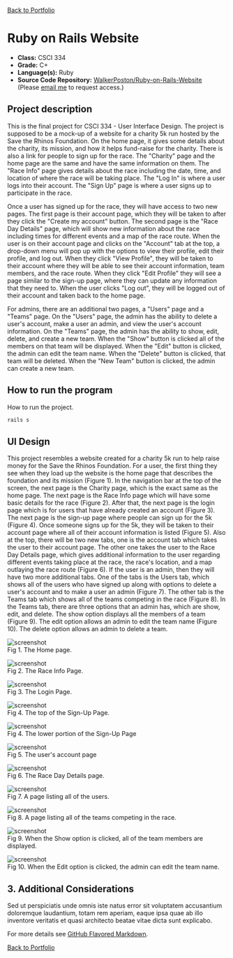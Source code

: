 [Back to Portfolio](./)

Ruby on Rails Website
===============

-   **Class:** CSCI 334
-   **Grade:** C+
-   **Language(s):** Ruby
-   **Source Code Repository:** [WalkerPoston/Ruby-on-Rails-Website](https://github.com/WalkerPoston/Ruby-on-Rails-Website)  
    (Please [email me](mailto:walkerposton@gmail.com?subject=GitHub%20Access) to request access.)

## Project description

This is the final project for CSCI 334 - User Interface Design. The project is supposed to be a mock-up of a website for a charity 5k run hosted by the Save the Rhinos Foundation. On the home page, it gives some details about the charity, its mission, and how it helps fund-raise for the charity. There is also a link for people to sign up for the race. The "Charity" page and the home page are the same and have the same information on them. The "Race Info" page gives details about the race including the date, time, and location of where the race will be taking place. The "Log In" is where a user logs into their account. The "Sign Up" page is where a user signs up to participate in the race.

Once a user has signed up for the race, they will have access to two new pages. The first page is their account page, which they will be taken to after they click the "Create my account" button. The second page is the "Race Day Details" page, which will show new information about the race including times for different events and a map of the race route. When the user is on their account page and clicks on the "Account" tab at the top, a drop-down menu will pop up with the options to view their profile, edit their profile, and log out. When they click "View Profile", they will be taken to their account where they will be able to see their account information, team members, and the race route. When they click "Edit Profile" they will see a page similar to the sign-up page, where they can update any information that they need to. When the user clicks "Log out", they will be logged out of their account and taken back to the home page.

For admins, there are an additional two pages, a "Users" page and a "Teams" page. On the "Users" page, the admin has the ability to delete a user's account, make a user an admin, and view the user's account information. On the "Teams" page, the admin has the ability to show, edit, delete, and create a new team. When the "Show" button is clicked all of the members on that team will be displayed. When the "Edit" button is clicked, the admin can edit the team name. When the "Delete" button is clicked, that team will be deleted. When the "New Team" button is clicked, the admin can create a new team.

## How to run the program

How to run the project.

```bash
rails s
```

## UI Design

This project resembles a website created for a charity 5k run to help raise money for the Save the Rhinos Foundation. For a user, the first thing they see when they load up the website is the home page that describes the foundation and its mission (Figure 1). In the navigation bar at the top of the screen, the next page is the Charity page, which is the exact same as the home page. The next page is the Race Info page which will have some basic details for the race (Figure 2). After that, the next page is the login page which is for users that have already created an account (Figure 3). The next page is the sign-up page where people can sign up for the 5k (Figure 4). Once someone signs up for the 5k, they will be taken to their account page where all of their account information is listed (Figure 5). Also at the top, there will be two new tabs, one is the account tab which takes the user to their account page. The other one takes the user to the Race Day Details page, which gives additional information to the user regarding different events taking place at the race, the race's location, and a map outlaying the race route (Figure 6). If the user is an admin, then they will have two more additional tabs. One of the tabs is the Users tab, which shows all of the users who have signed up along with options to delete a user's account and to make a user an admin (Figure 7). The other tab is the Teams tab which shows all of the teams competing in the race (Figure 8). In the Teams tab, there are three options that an admin has, which are show, edit, and delete. The show option displays all the members of a team (Figure 9). The edit option allows an admin to edit the team name (Figure 10). The delete option allows an admin to delete a team.

![screenshot](images/Home_Page.png)  
Fig 1. The Home page.

![screenshot](images/Race_Info_Page.png)  
Fig 2. The Race Info Page.

![screenshot](images/Login_Page.png)  
Fig 3. The Login Page.

![screenshot](images/Sign_Up_Page_Top.png)  
Fig 4. The top of the Sign-Up Page.

![screenshot](images/Sign_Up_Page_Bottom.png)  
Fig 4. The lower portion of the Sign-Up Page

![screenshot](images/User_Account_Page.png)  
Fig 5. The user's account page

![screenshot](images/Race_Day_Details_Page.png)  
Fig 6. The Race Day Details page.

![screenshot](images/Users_Page_Admin.png)  
Fig 7. A page listing all of the users.

![screenshot](images/Teams_Page_Admin.png)  
Fig 8. A page listing all of the teams competing in the race.

![screenshot](images/Show_Team_Memebers.png)  
Fig 9. When the Show option is clicked, all of the team members are displayed.

![screenshot](images/Edit_Team.png)  
Fig 10. When the Edit option is clicked, the admin can edit the team name.

## 3. Additional Considerations

Sed ut perspiciatis unde omnis iste natus error sit voluptatem accusantium doloremque laudantium, totam rem aperiam, eaque ipsa quae ab illo inventore veritatis et quasi architecto beatae vitae dicta sunt explicabo. 

For more details see [GitHub Flavored Markdown](https://guides.github.com/features/mastering-markdown/).

[Back to Portfolio](./)

